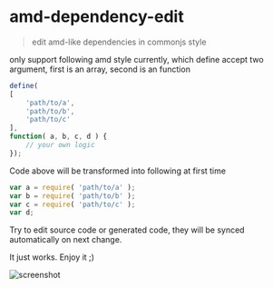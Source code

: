 # amd-dependency-edit

> edit amd-like dependencies in commonjs style

only support following amd style currently, which define accept two argument, first is an array, second is an function

```js
define(
[
	'path/to/a',
	'path/to/b',
	'path/to/c'
],
function( a, b, c, d ) {
	// your own logic
});
```

Code above will be transformed into following at first time

```js
var a = require( 'path/to/a' );
var b = require( 'path/to/b' );
var c = require( 'path/to/c' );
var d;
```

Try to edit source code or generated code, they will be synced automatically on next change.

It just works. Enjoy it ;)

![screenshot]()
